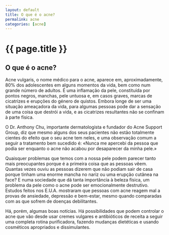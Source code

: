 ```yaml
---
layout: default
title: O que é o acne?
permalink: acne
categories: [acne]
---
```


# {{ page.title }}

## O que é o acne?

Acne vulgaris, o nome médico para o acne, aparece em, aproximadamente, 80% dos adolescentes em alguns momentos da vida, bem como num grande número de adultos. É uma inflamação da pele, constituída por pontos negros, manchas, pele untuosa e, em casos graves, marcas de cicatrizes e erupções do género de quistos.
Embora longe de ser uma situação ameaçadora da vida, para algumas pessoas pode dar a sensação de uma coisa que destrói a vida, e as cicatrizes resultantes não se confinam à parte física.

O Dr. Anthony Chu, importante dermatologista e fundador do Acne Support Group, diz que mesmo alguns dos seus pacientes não estão totalmente cientes do efeito que o seu acne tem neles, e uma observação comum a seguir a tratamento bem sucedido é: «Nunca me apercebi da pessoa que podia ser enquanto o acne não acabou por desaparecer da minha pele.»

Quaisquer problemas que temos com a nossa pele podem parecer tanto mais preocupantes porque é a primeira coisa que as pessoas vêem. Quantas vezes ouviu as pessoas dizerem que não podiam sair de casa porque tinham uma enorme mancha no nariz ou uma erupção cutânea na face? E numa sociedade que dá tanta importância à beleza física, um problema da pele como o acne pode ser emocionalmente destrutivo. Estudos feitos nos E.U.A. mostraram que pessoas com acne reagem mal a provas de ansiedade, depressão e bem-estar, mesmo quando comparadas com as que sofrem de doenças debilitantes.

Há, porém, algumas boas notícias. Há possibilidades que podem controlar o acne que vão desde usar cremes vulgares e antibióticos de receita a seguir uma completa rotina purificadora, fazendo mudanças dietéticas e usando cosméticos apropriados e dissimulantes.
